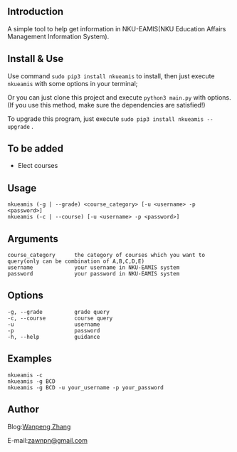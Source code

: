 ## Introduction
A simple tool to help get information in NKU-EAMIS(NKU Education Affairs Management Information System).

## Install & Use
Use command `sudo pip3 install nkueamis` to install, then just execute `nkueamis` with some options in your terminal;

Or you can just clone this project and execute `python3 main.py` with options.(If you use this method, make sure the dependencies are satisfied!)

To upgrade this program, just execute `sudo pip3 install nkueamis --upgrade` .

## To be added
 - Elect courses

## Usage
    nkueamis (-g | --grade) <course_category> [-u <username> -p <password>]
    nkueamis (-c | --course) [-u <username> -p <password>]

## Arguments
    course_category      the category of courses which you want to query(only can be combination of A,B,C,D,E)
    username             your username in NKU-EAMIS system
    password             your password in NKU-EAMIS system

## Options
    -g, --grade          grade query
    -c, --course         course query
    -u                   username
    -p                   password
    -h, --help           guidance

## Examples
    nkueamis -c
    nkueamis -g BCD
    nkueamis -g BCD -u your_username -p your_password
    
## Author
Blog:[Wanpeng Zhang](http://www.oncemath.com)

E-mail:zawnpn@gmail.com
